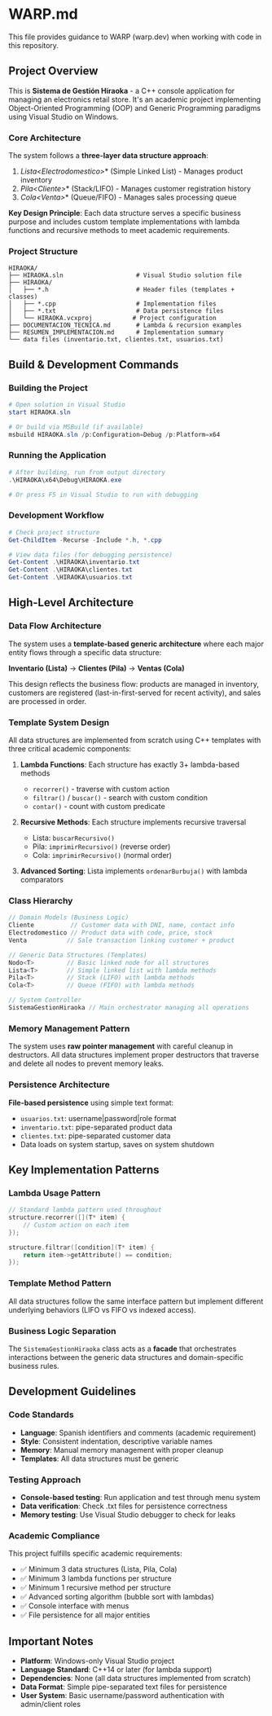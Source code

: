 # WARP.md

This file provides guidance to WARP (warp.dev) when working with code in this repository.

## Project Overview

This is **Sistema de Gestión Hiraoka** - a C++ console application for managing an electronics retail store. It's an academic project implementing Object-Oriented Programming (OOP) and Generic Programming paradigms using Visual Studio on Windows.

### Core Architecture

The system follows a **three-layer data structure approach**:

1. **Lista&lt;Electrodomestico*&gt;** (Simple Linked List) - Manages product inventory
2. **Pila&lt;Cliente*&gt;** (Stack/LIFO) - Manages customer registration history
3. **Cola&lt;Venta*&gt;** (Queue/FIFO) - Manages sales processing queue

**Key Design Principle**: Each data structure serves a specific business purpose and includes custom template implementations with lambda functions and recursive methods to meet academic requirements.

### Project Structure

```
HIRAOKA/
├── HIRAOKA.sln                    # Visual Studio solution file
├── HIRAOKA/
│   ├── *.h                        # Header files (templates + classes)
│   ├── *.cpp                      # Implementation files
│   ├── *.txt                      # Data persistence files
│   └── HIRAOKA.vcxproj           # Project configuration
├── DOCUMENTACION_TECNICA.md       # Lambda & recursion examples
├── RESUMEN_IMPLEMENTACION.md      # Implementation summary
└── data files (inventario.txt, clientes.txt, usuarios.txt)
```

## Build & Development Commands

### Building the Project
```powershell
# Open solution in Visual Studio
start HIRAOKA.sln

# Or build via MSBuild (if available)
msbuild HIRAOKA.sln /p:Configuration=Debug /p:Platform=x64
```

### Running the Application
```powershell
# After building, run from output directory
.\HIRAOKA\x64\Debug\HIRAOKA.exe

# Or press F5 in Visual Studio to run with debugging
```

### Development Workflow
```powershell
# Check project structure
Get-ChildItem -Recurse -Include *.h, *.cpp

# View data files (for debugging persistence)
Get-Content .\HIRAOKA\inventario.txt
Get-Content .\HIRAOKA\clientes.txt
Get-Content .\HIRAOKA\usuarios.txt
```

## High-Level Architecture

### Data Flow Architecture

The system uses a **template-based generic architecture** where each major entity flows through a specific data structure:

**Inventario (Lista)** → **Clientes (Pila)** → **Ventas (Cola)**

This design reflects the business flow: products are managed in inventory, customers are registered (last-in-first-served for recent activity), and sales are processed in order.

### Template System Design

All data structures are implemented from scratch using C++ templates with three critical academic components:

1. **Lambda Functions**: Each structure has exactly 3+ lambda-based methods
   - `recorrer()` - traverse with custom action
   - `filtrar()` / `buscar()` - search with custom condition  
   - `contar()` - count with custom predicate

2. **Recursive Methods**: Each structure implements recursive traversal
   - Lista: `buscarRecursivo()` 
   - Pila: `imprimirRecursivo()` (reverse order)
   - Cola: `imprimirRecursivo()` (normal order)

3. **Advanced Sorting**: Lista implements `ordenarBurbuja()` with lambda comparators

### Class Hierarchy

```cpp
// Domain Models (Business Logic)
Cliente          // Customer data with DNI, name, contact info
Electrodomestico // Product data with code, price, stock
Venta           // Sale transaction linking customer + product

// Generic Data Structures (Templates)
Nodo<T>         // Basic linked node for all structures
Lista<T>        // Simple linked list with lambda methods
Pila<T>         // Stack (LIFO) with lambda methods  
Cola<T>         // Queue (FIFO) with lambda methods

// System Controller
SistemaGestionHiraoka // Main orchestrator managing all operations
```

### Memory Management Pattern

The system uses **raw pointer management** with careful cleanup in destructors. All data structures implement proper destructors that traverse and delete all nodes to prevent memory leaks.

### Persistence Architecture

**File-based persistence** using simple text format:
- `usuarios.txt`: username|password|role format
- `inventario.txt`: pipe-separated product data  
- `clientes.txt`: pipe-separated customer data
- Data loads on system startup, saves on system shutdown

## Key Implementation Patterns

### Lambda Usage Pattern
```cpp
// Standard lambda pattern used throughout
structure.recorrer([](T* item) {
    // Custom action on each item
});

structure.filtrar([condition](T* item) {
    return item->getAttribute() == condition;
});
```

### Template Method Pattern
All data structures follow the same interface pattern but implement different underlying behaviors (LIFO vs FIFO vs indexed access).

### Business Logic Separation
The `SistemaGestionHiraoka` class acts as a **facade** that orchestrates interactions between the generic data structures and domain-specific business rules.

## Development Guidelines

### Code Standards
- **Language**: Spanish identifiers and comments (academic requirement)
- **Style**: Consistent indentation, descriptive variable names
- **Memory**: Manual memory management with proper cleanup
- **Templates**: All data structures must be generic

### Testing Approach
- **Console-based testing**: Run application and test through menu system
- **Data verification**: Check .txt files for persistence correctness
- **Memory testing**: Use Visual Studio debugger to check for leaks

### Academic Compliance
This project fulfills specific academic requirements:
- ✅ Minimum 3 data structures (Lista, Pila, Cola)
- ✅ Minimum 3 lambda functions per structure
- ✅ Minimum 1 recursive method per structure  
- ✅ Advanced sorting algorithm (bubble sort with lambdas)
- ✅ Console interface with menus
- ✅ File persistence for all major entities

## Important Notes

- **Platform**: Windows-only Visual Studio project
- **Language Standard**: C++14 or later (for lambda support)
- **Dependencies**: None (all data structures implemented from scratch)
- **Data Format**: Simple pipe-separated text files for persistence
- **User System**: Basic username/password authentication with admin/client roles
